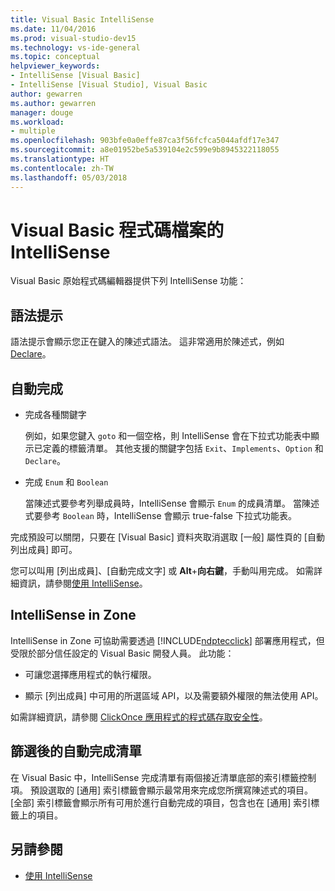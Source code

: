 ```yaml
---
title: Visual Basic IntelliSense
ms.date: 11/04/2016
ms.prod: visual-studio-dev15
ms.technology: vs-ide-general
ms.topic: conceptual
helpviewer_keywords:
- IntelliSense [Visual Basic]
- IntelliSense [Visual Studio], Visual Basic
author: gewarren
ms.author: gewarren
manager: douge
ms.workload:
- multiple
ms.openlocfilehash: 903bfe0a0effe87ca3f56fcfca5044afdf17e347
ms.sourcegitcommit: a8e01952be5a539104e2c599e9b8945322118055
ms.translationtype: HT
ms.contentlocale: zh-TW
ms.lasthandoff: 05/03/2018
---
```

# <a name="intellisense-for-visual-basic-code-files"></a>Visual Basic 程式碼檔案的 IntelliSense

Visual Basic 原始程式碼編輯器提供下列 IntelliSense 功能：

## <a name="syntax-tips"></a>語法提示

語法提示會顯示您正在鍵入的陳述式語法。 這非常適用於陳述式，例如 [Declare](/dotnet/visual-basic/language-reference/statements/declare-statement)。

## <a name="automatic-completion"></a>自動完成

- 完成各種關鍵字

     例如，如果您鍵入 `goto` 和一個空格，則 IntelliSense 會在下拉式功能表中顯示已定義的標籤清單。 其他支援的關鍵字包括 `Exit`、`Implements`、`Option` 和 `Declare`。

- 完成 `Enum` 和 `Boolean`

    當陳述式要參考列舉成員時，IntelliSense 會顯示 `Enum` 的成員清單。 當陳述式要參考 `Boolean` 時，IntelliSense 會顯示 true-false 下拉式功能表。

完成預設可以關閉，只要在 [Visual Basic] 資料夾取消選取 [一般] 屬性頁的 [自動列出成員] 即可。

您可以叫用 [列出成員]、[自動完成文字] 或 **Alt**+**向右鍵**，手動叫用完成。 如需詳細資訊，請參閱[使用 IntelliSense](../ide/using-intellisense.md)。

## <a name="intellisense-in-zone"></a>IntelliSense in Zone

IntelliSense in Zone 可協助需要透過 [!INCLUDE[ndptecclick](../deployment/includes/ndptecclick_md.md)] 部署應用程式，但受限於部分信任設定的 Visual Basic 開發人員。 此功能：

- 可讓您選擇應用程式的執行權限。

- 顯示 [列出成員] 中可用的所選區域 API，以及需要額外權限的無法使用 API。

如需詳細資訊，請參閱 [ClickOnce 應用程式的程式碼存取安全性](../deployment/code-access-security-for-clickonce-applications.md)。

## <a name="filtered-completion-lists"></a>篩選後的自動完成清單

在 Visual Basic 中，IntelliSense 完成清單有兩個接近清單底部的索引標籤控制項。 預設選取的 [通用] 索引標籤會顯示最常用來完成您所撰寫陳述式的項目。 [全部] 索引標籤會顯示所有可用於進行自動完成的項目，包含也在 [通用] 索引標籤上的項目。

## <a name="see-also"></a>另請參閱

- [使用 IntelliSense](../ide/using-intellisense.md)